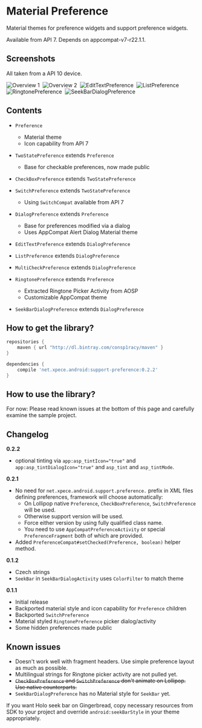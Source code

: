 # Material Preference

Material themes for preference widgets and support preference widgets.

Available from API 7. Depends on appcompat-v7-r22.1.1.

## Screenshots

All taken from a API 10 device.

![Overview 1](./docs/device-2015-05-16-022153.png)&nbsp;
![Overview 2](./docs/device-2015-05-16-022305.png)&nbsp;
![EditTextPreference](./docs/device-2015-05-16-022337.png)&nbsp;
![ListPreference](./docs/device-2015-05-16-022400.png)&nbsp;
![RingtonePreference](./docs/device-2015-05-16-022428.png)&nbsp;
![SeekBarDialogPreference](./docs/device-2015-05-17-164239.png)

## Contents

- `Preference`
  - Material theme
  - Icon capability from API 7

- `TwoStatePreference` extends `Preference`
  - Base for checkable preferences, now made public

- `CheckBoxPreference` extends `TwoStatePreference`

- `SwitchPreference` extends `TwoStatePreference`
  - Using `SwitchCompat` available from API 7

- `DialogPreference` extends `Preference`
  - Base for preferences modified via a dialog
  - Uses AppCompat Alert Dialog Material theme

- `EditTextPreference` extends `DialogPreference`

- `ListPreference` extends `DialogPreference`

- `MultiCheckPreference` extends `DialogPreference`

- `RingtonePreference` extends `Preference`
  - Extracted Ringtone Picker Activity from AOSP
  - Customizable AppCompat theme

- `SeekBarDialogPreference` extends `DialogPreference`

## How to get the library?

```groovy
repositories {
    maven { url "http://dl.bintray.com/consp1racy/maven" }
}

dependencies {
    compile 'net.xpece.android:support-preference:0.2.2'
}
```

## How to use the library?

For now: Please read known issues at the bottom of this page and carefully examine the sample project.

## Changelog

**0.2.2**
- optional tinting via `app:asp_tintIcon="true"` and `app:asp_tintDialogIcon="true"` and `asp_tint` and `asp_tintMode`.

**0.2.1**
- No need for `net.xpece.android.support.preference.` prefix in XML files defining preferences, framework will choose automatically:
  - On Lollipop native `Preference`, `CheckBoxPreference`, `SwitchPreference` will be used.
  - Otherwise support version will be used.
  - Force either version by using fully qualified class name.
  - You need to use `AppCompatPreferenceActivity` or special `PreferenceFragment` both of which are provided.
- Added `PreferenceCompat#setChecked(Preference, boolean)` helper method.

**0.1.2**
- Czech strings
- `SeekBar` in `SeekBarDialogActivity` uses `ColorFilter` to match theme

**0.1.1**
- Initial release
- Backported material style and icon capability for `Preference` children
- Backported `SwitchPreference`
- Material styled `RingtonePreference` picker dialog/activity
- Some hidden preferences made public

## Known issues

- Doesn't work well with fragment headers. Use simple preference layout as much as possible.
- Multilingual strings for Ringtone picker activity are not pulled yet.
- <s>`CheckBoxPreference` and `SwitchPreference` don't animate on Lollipop. Use native counterparts.</s>
- `SeekBarDialogPreference` has no Material style for `SeekBar` yet.

If you want Holo seek bar on Gingerbread, copy necessary resources from SDK to your project and override `android:seekBarStyle` in your theme appropriately.
